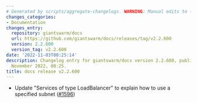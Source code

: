 ```yaml
---
# Generated by scripts/aggregate-changelogs. WARNING: Manual edits to this files will be overwritten.
changes_categories:
- Documentation
changes_entry:
  repository: giantswarm/docs
  url: https://github.com/giantswarm/docs/releases/tag/v2.2.600
  version: 2.2.600
  version_tag: v2.2.600
date: '2022-11-03T08:25:14'
description: Changelog entry for giantswarm/docs version 2.2.600, published on 03
  November 2022, 08:25.
title: docs release v2.2.600
---
```


- Update "Services of type LoadBalancer" to explain how to use a specified subnet ([#1596](https://github.com/giantswarm/docs/pull/1596))
